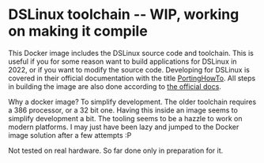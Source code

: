 # DSLinux toolchain -- WIP, working on making it compile
This Docker image includes the DSLinux source code and toolchain. This is useful if you for some reason want to build applications for DSLinux in 2022, or if you want to modify the source code. Developing for DSLinux is covered in their official documentation with the title [PortingHowTo](https://www.dslinux.org/wiki/PortingHowto.html). All steps in building the image are also done according to [the official docs](https://www.dslinux.org/wiki/CompilingDSLinux.html).


Why a docker image? To simplify development. The older toolchain requires a 386 processor, or a 32 bit one. Having this inside an image seems to simplify development a bit. The tooling seems to be a hazzle to work on modern platforms. I may just have been lazy and jumped to the Docker image solution after a few attempts :P 


Not tested on real hardware. So far done only in preparation for it. 
